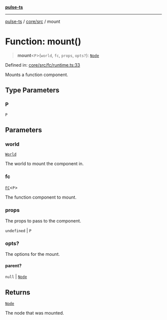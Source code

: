 [**pulse-ts**](../../../README.md)

***

[pulse-ts](../../../README.md) / [core/src](../README.md) / mount

# Function: mount()

> **mount**\<`P`\>(`world`, `fc`, `props`, `opts?`): [`Node`](../classes/Node.md)

Defined in: [core/src/fc/runtime.ts:33](https://github.com/jlehett/pulse-ts/blob/95f7e0ab0aafbcd2aad691251c554317b3dfe19c/packages/core/src/fc/runtime.ts#L33)

Mounts a function component.

## Type Parameters

### P

`P`

## Parameters

### world

[`World`](../classes/World.md)

The world to mount the component in.

### fc

[`FC`](../type-aliases/FC.md)\<`P`\>

The function component to mount.

### props

The props to pass to the component.

`undefined` | `P`

### opts?

The options for the mount.

#### parent?

`null` \| [`Node`](../classes/Node.md)

## Returns

[`Node`](../classes/Node.md)

The node that was mounted.
